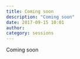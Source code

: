 ```yaml
---
title: Coming soon
description: "Coming soon"
date: 2017-09-15 10:01
author:
category: sessions
---
```

Coming soon
